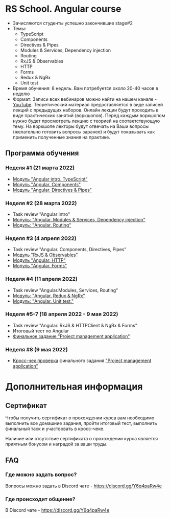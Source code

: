 # RS School. Angular course
- Зачисляются студенты успешно закончившие stage#2
- Темы:
    - TypeScript
    - Components
    - Directives & Pipes
    - Modules & Services, Dependency injection
    - Routing
    - RxJS & Observables
    - HTTP
    - Forms
    - Redux & NgRx
    - Unit test
- Время обучения: 8 недель. Вам потребуется около 20-40 часов в неделю
- Формат: Записи всех вебинаров можно найти на нашем канале - [YouTube](https://youtube.com/c/rollingscopesschool).
  Теоретический материал предоставляется в виде записей лекций с предыдущих наборов.
  Онлайн лекции будут проходить в виде практических занятий (воркшопов).
  Перед каждым воркшопом нужно будет просмотреть лекцию с теорией на соответствующую тему.
  На воркшопе лекторы будут отвечать на Ваши вопросы (желательно готовить вопросы заранее) и будут показывать как применить полученные знания на практике.

## Программа обучения
### Неделя #1 (21 марта 2022)
- [Модуль "Angular intro. TypeScript"](modules/intro/)
- [Модуль "Angular. Components"](modules/components/)
- [Модуль "Angular. Directives & Pipes"](modules/directives-and-pipes/)

### Неделя #2 (28 марта 2022)
- Task review "Angular intro"
- [Модуль: "Angular. Modules & Services, Dependency injection"](modules/modules-and-services/)
- [Модуль: "Angular. Routing"](modules/routing/)

### Неделя #3 (4 апреля 2022)
- Task review "Angular. Components, Directives, Pipes"
- [Модуль "RxJS & Observables"](modules/rxjs/)
- [Модуль "Angular. HTTP"](modules/http/)
- [Модуль "Angular. Forms"](modules/forms/)

### Неделя #4 (11 апреля 2022)
- Task review "Angular.Modules, Services, Routing"
- [Модуль: "Angular. Redux & NgRx"](modules/redux/)
- [Модуль: "Angular. Unit test."](modules/unit-test/)

### Неделя #5-7 (18 апреля 2022 - 9 мая 2022)
- Task review "Angular. RxJS & HTTPClient & NgRx & Forms"
- Итоговый тест по Angular
- [Финальное задание "Project management application"](https://github.com/rolling-scopes-school/tasks/tree/master/tasks/project-management-application)

### Неделя #8 (9 мая 2022)
- [Кросс-чек проверка](https://docs.rs.school/#/cross-check-flow) финального задания ["Project management application"](https://github.com/rolling-scopes-school/tasks/tree/master/tasks/project-management-application)

# Дополнительная информация
## Сертификат
Чтобы получить сертификат о прохождении курса вам необходимо выполнить все домашние задания, пройти итоговый тест, выполнить финальный таск и участвовать в кросс-чеке.

Наличие или отсутствие сертификата о прохождении курса является приятным бонусом и наградой за ваши труды.

## FAQ
### Где можно задать вопрос?
Вопросы можно задать в Discord чате - https://discord.gg/Y6q4paRw4e

### Где происходит общение?
В Discord чате - https://discord.gg/Y6q4paRw4e
 
